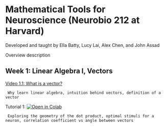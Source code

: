 
# Mathematical Tools for Neuroscience (Neurobio 212 at Harvard)

Developed and taught by Ella Batty, Lucy Lai, Alex Chen, and John Assad

Overview description

## Week 1: Linear Algebra I, Vectors

[Video 1.1: What is a vector?](https://youtu.be/YBCLN8NnrjM) 

     Why learn linear algebra, intuition behind vectors, definition of a vector
  
Tutorial 1: [![Open in Colab](https://colab.research.google.com/assets/colab-badge.svg)](https://colab.research.google.com/github/ebatty/MathToolsforNeuroscience/blob/master/W1_LinearAlgebraI/Week1Tutorial1.ipynb) 

     Exploring the geometry of the dot product, optimal stimuli for a neuron, correlation coefficient vs angle between vectors
